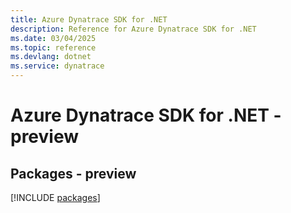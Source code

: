 ```yaml
---
title: Azure Dynatrace SDK for .NET
description: Reference for Azure Dynatrace SDK for .NET
ms.date: 03/04/2025
ms.topic: reference
ms.devlang: dotnet
ms.service: dynatrace
---
```

# Azure Dynatrace SDK for .NET - preview
## Packages - preview
[!INCLUDE [packages](dynatrace-index.md)]